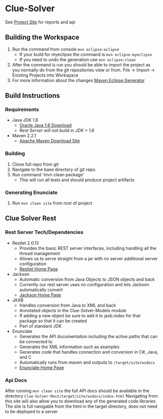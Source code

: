 Clue-Solver
===========
See [Project Site][Project Site] for reports and api

Building the Workspace
----------------------
1. Run the command from console `mvn eclipse:eclipse`
	+ If your build for myeclipse the command is `mvn eclipse:myeclipse`
	+ If you need to undo the generation use `mvn eclipse:clean`
2. After the command is run you should be able to import the project as you normally do from the git repositories view or from. File -> Import -> Existing Projects into Workspace
3. For more information about the changes [Maven Eclipse Generator][Eclipse Site]

Build Instructions
------------------
### Requirements
+ Java JDK 1.6
	+ [Oracle Java 1.6 Download][Java site]
	+ _Rest Server will not build in JDK > 1.6_
+ Maven 2.2.1
	+ [Apache Maven Download Site][Maven Site]

### Building
1. Clone full repo from git
2. Navigate to the base directory of git repo.
3. Run command 'mvn clean package'
	+ This will run all tests and should produce project artifacts

### Generating Enunciate
1. Run `mvn clean site` from root of project

Clue Solver Rest
----------------
### Rest Server Tech/Dependencies
+ Restlet 2.0.13
	+ Provides the basic REST server interfaces, including handling all the thread management
	+ Allows us to serve straight from a jar with no server additional server configuration
	+ [Restlet Home Page][Restlet Site]
+ Jackson
	+ Automatic conversion from Java Objects to JSON objects and back
	+ Currently our rest server uses no configuration and lets Jackson automatically convert
	+ [Jackson Home Page][Jackson Site]
+ JAXB
	+ Handles conversion from Java to XML and back
	+ Annotated objects in the Clue-Solver-Models module
	+ If adding a new object be sure to add it to jaxb.index for that package so that it can be created
	+ Part of standard JDK
+ Enunciate
	+ Generates the API documentation including the active paths that can be connected to
	+ Generates the XML information such as examples
	+ Generates code that handles connection and conversion in C#, Java, and C
	+ Automatically runs from maven and outputs to `/target/site/wsdocs`
	+ [Enunciate Home Page][Enunciate Site]

### Api Docs
After running `mvn clean site` the full API docs should be available in the directory
`Clue-Solver-Rest/target/site/wsdocs/index.html`
Navigating from this site will also allow you to download any of the generated code libraries
The site is full navigable from the html in the target directory, does not need to be deployed to a server

[Maven Site]: http://maven.apache.org/download.html "Apache Maven download"
[Java Site]: http://www.oracle.com/technetwork/java/javasebusiness/downloads/java-archive-downloads-javase6-419409.html "Java Download"
[Restlet Site]: http://www.restlet.org/ "Restlet Home Page"
[Jackson Site]: http://jackson.codehaus.org/Home "Jackson Home Page"
[Enunciate Site]: http://enunciate.codehaus.org/ "Enunciate"
[Project Site]: http://AfterHoursProjects.github.com/Clue-Solver "Project Site"
[Eclipse Site]: http://maven.apache.org/guides/mini/guide-ide-eclipse.html "Maven Eclipse Generator"